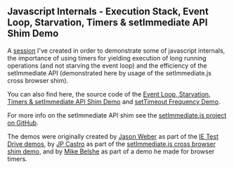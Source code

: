 ## Javascript Internals - Execution Stack, Event Loop, Starvation, Timers & setImmediate API Shim Demo

A [session](http://itkoren.github.com/event-loop-set-timers/) I've created in order to demonstrate some of javascript internals, the importance of using timers for yielding execution of long running operations (and not starving the event loop) and the efficiency of the setImmediate API (demonstrated here by usage of the setImmediate.js cross browser shim).

You can also find here, the source code of the [Event Loop, Starvation, Timers & setImmediate API Shim Demo](http://itkoren.github.com/event-loop-set-timers/immediate.html) and [setTimeout Frequency Demo](http://itkoren.github.com/event-loop-set-timers/timers.html).

For more info on the setImmediate API shim see the [setImmediate.js project on GitHub](https://github.com/NobleJS/setImmediate).

The demos were originally created by [Jason Weber](http://www.jasonweber.com) as part of the [IE Test Drive demos](http://ie.microsoft.com/testdrive/Performance/setImmediateSorting/Default.html), by [JP Castro](http://blog.jphpsf.com/) as part of the [setImmediate.js cross browser shim demo](http://jphpsf.github.io/setImmediate-shim-demo/), and by [Mike Belshe](https://www.belshe.com) as part of a demo he made for browser timers.